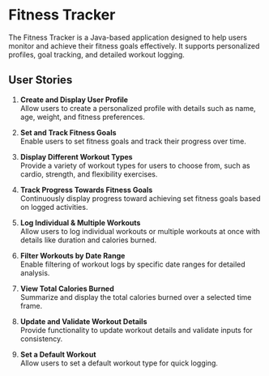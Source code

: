 # Fitness Tracker

The Fitness Tracker is a Java-based application designed to help users monitor and achieve their fitness goals effectively. It supports personalized profiles, goal tracking, and detailed workout logging.

## User Stories

1. **Create and Display User Profile**  
   Allow users to create a personalized profile with details such as name, age, weight, and fitness preferences.

2. **Set and Track Fitness Goals**  
   Enable users to set fitness goals and track their progress over time.

3. **Display Different Workout Types**  
   Provide a variety of workout types for users to choose from, such as cardio, strength, and flexibility exercises.

4. **Track Progress Towards Fitness Goals**  
   Continuously display progress toward achieving set fitness goals based on logged activities.

5. **Log Individual & Multiple Workouts**  
   Allow users to log individual workouts or multiple workouts at once with details like duration and calories burned.

6. **Filter Workouts by Date Range**  
   Enable filtering of workout logs by specific date ranges for detailed analysis.

7. **View Total Calories Burned**  
   Summarize and display the total calories burned over a selected time frame.

8. **Update and Validate Workout Details**  
   Provide functionality to update workout details and validate inputs for consistency.

9. **Set a Default Workout**  
   Allow users to set a default workout type for quick logging.

